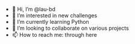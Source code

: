 - 👋 Hi, I’m @lau-bd
- 👀 I’m interested in new challenges
- 🌱 I’m currently learning Python
- 💞️ I’m looking to collaborate on various projects
- 📫 How to reach me: through here 

<!---
lau-bd/lau-bd is a ✨ special ✨ repository because its `README.md` (this file) appears on your GitHub profile.
You can click the Preview link to take a look at your changes.
--->

